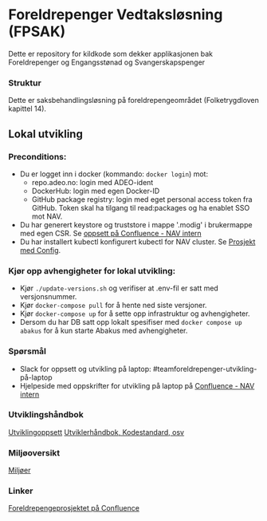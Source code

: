 Foreldrepenger Vedtaksløsning (FPSAK)
===============

Dette er repository for kildkode som dekker applikasjonen bak Foreldrepenger og Engangsstønad og Svangerskapspenger

### Struktur
Dette er saksbehandlingsløsning på foreldrepengeområdet (Folketrygdloven kapittel 14).

## Lokal utvikling

### Preconditions:
- Du er logget inn i docker (kommando: `docker login`) mot:
  - repo.adeo.no: login med ADEO-ident
  - DockerHub: login med egen Docker-ID 
  - GitHub package registry: login med eget personal access token fra GitHub. Token skal ha tilgang til read:packages og ha enablet SSO mot NAV.
- Du har generert keystore og truststore i mappe '.modig' i brukermappe med egen CSR. Se [oppsett på Confluence - NAV intern](https://confluence.adeo.no/display/TVF/Sett+opp+keystore+og+truststore+for+lokal+test)
- Du har installert kubectl konfigurert kubectl for NAV cluster. Se [Prosjekt med Config](https://github.com/navikt/kubeconfigs).

### Kjør opp avhengigheter for lokal utvikling:
- Kjør `./update-versions.sh` og verifiser at .env-fil er satt med versjonsnummer.
- Kjør `docker-compose pull` for å hente ned siste versjoner.
- Kjør `docker-compose up` for å sette opp infrastruktur og avhengigheter. 
- Dersom du har DB satt opp lokalt spesifiser med `docker compose up abakus` for å kun starte Abakus med avhengigheter.

### Spørsmål
- Slack for oppsett og utvikling på laptop: \#teamforeldrepenger-utvikling-på-laptop
- Hjelpeside med oppskrifter for utvikling på laptop på [Confluence - NAV intern](https://confluence.adeo.no/pages/viewpage.action?pageId=329047065)


### Utviklingshåndbok
[Utviklingoppsett](https://confluence.adeo.no/display/LVF/60+Utviklingsoppsett)
[Utviklerhåndbok, Kodestandard, osv](https://confluence.adeo.no/pages/viewpage.action?pageId=190254327)

### Miljøoversikt
[Miljøer](https://confluence.adeo.no/pages/viewpage.action?pageId=193202159)

### Linker
[Foreldrepengeprosjektet på Confluence](http://confluence.adeo.no/display/MODNAV/Foreldrepengeprosjektet)

